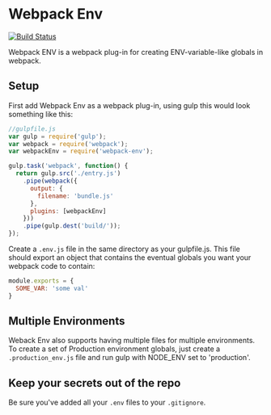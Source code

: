 Webpack Env
================
[![Build Status](https://travis-ci.org/toastynerd/webpack_env.svg)](https://travis-ci.org/toastynerd/webpack_env)

Webpack ENV is a webpack plug-in for creating ENV-variable-like globals in webpack.

## Setup
First add Webpack Env as a webpack plug-in, using gulp this would 
look something like this:
```js
//gulpfile.js
var gulp = require('gulp');
var webpack = require('webpack');
var webpackEnv = require('webpack-env');

gulp.task('webpack', function() {
  return gulp.src('./entry.js')
    .pipe(webpack({
      output: {
        filename: 'bundle.js'
      },
      plugins: [webpackEnv]
    }))
    .pipe(gulp.dest('build/'));
});
```
Create a `.env.js` file in the same directory as your gulpfile.js.
This file should export an object that contains the eventual globals
you want your webpack code to contain:
```js
module.exports = {
  SOME_VAR: 'some val'
}
```

## Multiple Environments

Weback Env also supports having multiple files for multiple environments.
To create a set of Production environment globals, just create a `.production_env.js`
file and run gulp with NODE_ENV set to 'production'.

## Keep your secrets out of the repo

Be sure you've added all your `.env` files to your `.gitignore`.
